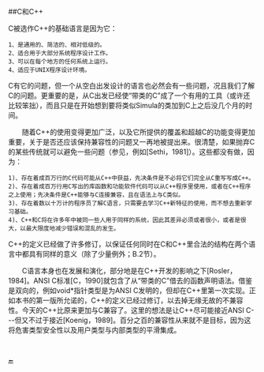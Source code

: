 ##C和C++

C被选作C++的基础语言是因为它：

    1、是通用的、简洁的、相对低级的。
    2、适合用于大部分系统程序设计工作。
    3、可以在每个地方的任何系统上运行。
    4、适应于UNIX程序设计环境。
    
C有它的问题，但一个从空白出发设计的语言也必然会有一些问题，况且我们了解C的问题。更重要的是，从C出发已经使“带类的C”成了一个有用的工具（或许还比较笨拙），而且只是在开始想到要将类似Simula的类加到C上之后没几个月的时间。

&emsp;&emsp;随着C++的使用变得更加广泛，以及它所提供的覆盖和超越C的功能变得更加重要，关于是否还应该保持兼容性的问题又一再地被提出来。很清楚，如果抛弃C的某些传统就可以避免一些问题（参见，例如[Sethi，1981]）。这些都没有做，因为：

    1)、存在着成百万行的C代码可能从C++中获益，先决条件是不必将它们完全从C重写写成C++。
    2)、存在着成百万行用C写出的库函数和功能软件代码可以从C++程序里使用，或者在C++程序之上使用；先决条件是C++能够与C连接兼容，且在语法上与C类似。
    3)、存在着数以十万计的程序员了解C语言，只需要去学习C++新特征的使用，而不想去重新学习基础。
    4)、C++和C将在许多年中被同一些人用于同样的系统，因此其差异必须或者很小，或者是很大，以最大限度地减少错误和混乱的发生。
    
C++的定义已经做了许多修订，以保证任何同时在C和C++里合法的结构在两个语言中都具有同样的意义（除了少量例外；B.2节）。

&emsp;&emsp;C语言本身也在发展和演化，部分地是在C++开发的影响之下[Rosler，1984]。ANSI C标准[C，1990]就包含了从“带类的C”借去的函数声明语法。借鉴是双向的，例如void\*指针类型是为ANSI C发明的，但却在C++里第一次实现。正如本书的第一版所允诺的，C++的定义已经过修订，以去掉无缘无故的不兼容性。今天的C++比原来更加与C兼容了。这里的想法是让C++尽可能接近ANSI C---但又不过于接近[Koenig，1989]。百分之百的兼容性从来就不是目标，因为这将危害类型安全性以及用户类型与内部类型的平滑集成。

&emsp;&emsp;


🔚